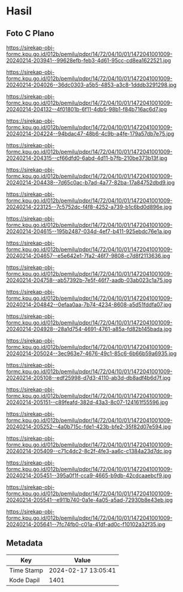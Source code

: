 # Hasil

## Foto C Plano

https://sirekap-obj-formc.kpu.go.id/012b/pemilu/pdpr/14/72/04/10/01/1472041001009-20240214-203941--99628efb-feb3-4d61-95cc-cd8ea1622521.jpg

https://sirekap-obj-formc.kpu.go.id/012b/pemilu/pdpr/14/72/04/10/01/1472041001009-20240214-204026--36dc0303-a5b5-4853-a3c8-1dddb3291298.jpg

https://sirekap-obj-formc.kpu.go.id/012b/pemilu/pdpr/14/72/04/10/01/1472041001009-20240214-204132--4f01801b-6f11-4db5-98b1-f84b716ac6d7.jpg

https://sirekap-obj-formc.kpu.go.id/012b/pemilu/pdpr/14/72/04/10/01/1472041001009-20240214-204224--94bdac47-48b6-4c9b-a4fe-179a57db7e75.jpg

https://sirekap-obj-formc.kpu.go.id/012b/pemilu/pdpr/14/72/04/10/01/1472041001009-20240214-204315--cf66dfd0-6abd-4d11-b7fb-210be373b13f.jpg

https://sirekap-obj-formc.kpu.go.id/012b/pemilu/pdpr/14/72/04/10/01/1472041001009-20240214-204438--7d65c0ac-b7ad-4a77-82ba-17a84752dbd9.jpg

https://sirekap-obj-formc.kpu.go.id/012b/pemilu/pdpr/14/72/04/10/01/1472041001009-20240214-223125--7c5752dc-f4f8-4252-a739-b1c6bd0d896e.jpg

https://sirekap-obj-formc.kpu.go.id/012b/pemilu/pdpr/14/72/04/10/01/1472041001009-20240214-204615--195b2487-034d-4ef7-b411-925ebdc76e1a.jpg

https://sirekap-obj-formc.kpu.go.id/012b/pemilu/pdpr/14/72/04/10/01/1472041001009-20240214-204657--e5e642e1-7fa2-46f7-9808-c7d8f2113636.jpg

https://sirekap-obj-formc.kpu.go.id/012b/pemilu/pdpr/14/72/04/10/01/1472041001009-20240214-204758--ab57392b-7e5f-46f7-aadb-03ab023c1a75.jpg

https://sirekap-obj-formc.kpu.go.id/012b/pemilu/pdpr/14/72/04/10/01/1472041001009-20240214-204842--0efaa0aa-7b74-4234-8608-a5d51fddfa07.jpg

https://sirekap-obj-formc.kpu.go.id/012b/pemilu/pdpr/14/72/04/10/01/1472041001009-20240214-204928--28a1d754-4691-4761-a85a-fd82b145bada.jpg

https://sirekap-obj-formc.kpu.go.id/012b/pemilu/pdpr/14/72/04/10/01/1472041001009-20240214-205024--3ec963e7-4676-49c1-85c6-6b66b59a6935.jpg

https://sirekap-obj-formc.kpu.go.id/012b/pemilu/pdpr/14/72/04/10/01/1472041001009-20240214-205108--edf25998-d7d3-4110-ab3d-db8adf4b6d7f.jpg

https://sirekap-obj-formc.kpu.go.id/012b/pemilu/pdpr/14/72/04/10/01/1472041001009-20240214-205151--c89feafd-382d-43a3-8c07-124161f55596.jpg

https://sirekap-obj-formc.kpu.go.id/012b/pemilu/pdpr/14/72/04/10/01/1472041001009-20240214-205252--4a0b715c-fde1-423b-bfe2-35f82d07e594.jpg

https://sirekap-obj-formc.kpu.go.id/012b/pemilu/pdpr/14/72/04/10/01/1472041001009-20240214-205409--c71c4dc2-8c2f-4fe3-aa6c-c1384a23d7dc.jpg

https://sirekap-obj-formc.kpu.go.id/012b/pemilu/pdpr/14/72/04/10/01/1472041001009-20240214-205451--395a0f1f-cca9-4665-b9db-42cdcaaebcf9.jpg

https://sirekap-obj-formc.kpu.go.id/012b/pemilu/pdpr/14/72/04/10/01/1472041001009-20240214-205541--e911b740-0a1e-4a05-a5ad-72930b8e43eb.jpg

https://sirekap-obj-formc.kpu.go.id/012b/pemilu/pdpr/14/72/04/10/01/1472041001009-20240214-205641--7fc74fb0-c01a-41df-ad0c-f10102a32f35.jpg


## Metadata

| Key        | Value               |
| ---------- | ------------------- |
| Time Stamp | 2024-02-17 13:05:41 |
| Kode Dapil | 1401                |



